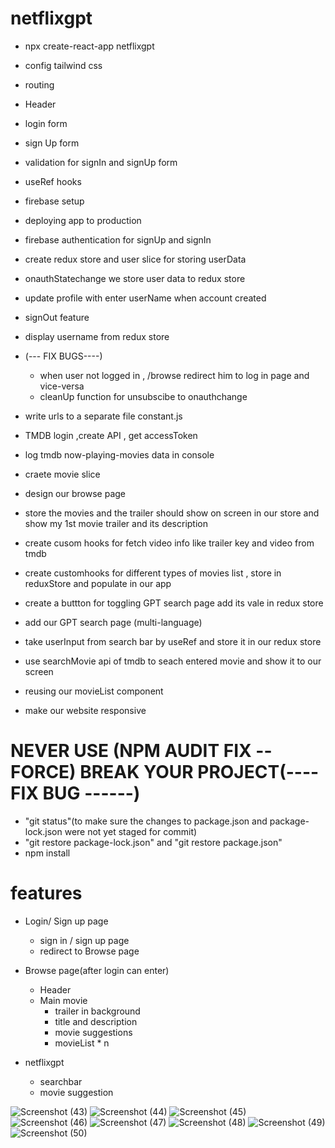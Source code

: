 
# netflixgpt

- npx create-react-app netflixgpt
- config tailwind css
- routing
- Header
- login form
- sign Up form
- validation for signIn and signUp form
- useRef hooks
- firebase setup
- deploying app to production
- firebase authentication for signUp and signIn
- create redux store and user slice for storing userData
- onauthStatechange we store user data to redux store
- update profile with enter userName when account created
- signOut feature
- display username from redux store

- (--- FIX BUGS----)
  - when user not logged in , /browse redirect him to log in page and vice-versa
  - cleanUp function for unsubscibe to onauthchange
- write urls to a separate file constant.js
- TMDB login ,create API , get accessToken
- log tmdb now-playing-movies data in console
- craete movie slice
- design our browse page
- store the movies and the trailer should show on screen in our store and show my 1st movie trailer and its description
- create cusom hooks for fetch video info like trailer key and video from tmdb
- create customhooks for different types of movies list , store in reduxStore and populate in our app
- create a buttton for toggling GPT search page add its vale in redux store
- add our GPT search page (multi-language)
- take userInput from search bar by useRef and store it in our redux store
- use searchMovie api of tmdb to seach entered movie and show it to our screen
- reusing our movieList component
- make our website responsive

# NEVER USE (NPM AUDIT FIX --FORCE) BREAK YOUR PROJECT(----FIX BUG ------)

- "git status"(to make sure the changes to package.json and package-lock.json were not yet staged for commit)
- "git restore package-lock.json" and "git restore package.json"
- npm install

# features

- Login/ Sign up page

  - sign in / sign up page
  - redirect to Browse page

- Browse page(after login can enter)

  - Header
  - Main movie
    - trailer in background
    - title and description
    - movie suggestions
    - movieList \* n

- netflixgpt
  - searchbar
  - movie suggestion



![Screenshot (43)](https://github.com/suvendu021/NetflixGpt/assets/102411414/eb03e9d7-7a01-4bb3-8baf-763308ba40ed)
![Screenshot (44)](https://github.com/suvendu021/NetflixGpt/assets/102411414/7d709e26-4c20-4448-8df1-657130dfc910)
![Screenshot (45)](https://github.com/suvendu021/NetflixGpt/assets/102411414/de154ce8-90c4-45c9-b2b3-cbf665d7a60b)
![Screenshot (46)](https://github.com/suvendu021/NetflixGpt/assets/102411414/303aad31-86f9-4c28-b5a3-18aa4d92e0d9)
![Screenshot (47)](https://github.com/suvendu021/NetflixGpt/assets/102411414/4ea97afc-d791-4d1a-b846-e9b5c02eb552)
![Screenshot (48)](https://github.com/suvendu021/NetflixGpt/assets/102411414/c5c606ab-93c8-48fd-b66b-981607c13ab9)
![Screenshot (49)](https://github.com/suvendu021/NetflixGpt/assets/102411414/2e8b4ddb-f476-414f-a434-724ef6bbe6e4)
![Screenshot (50)](https://github.com/suvendu021/NetflixGpt/assets/102411414/3602fe75-bb80-4ea6-acad-c048ec86f0c4)

